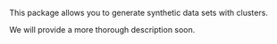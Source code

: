 This package allows you to generate synthetic data sets with clusters.

We will provide a more thorough description soon.